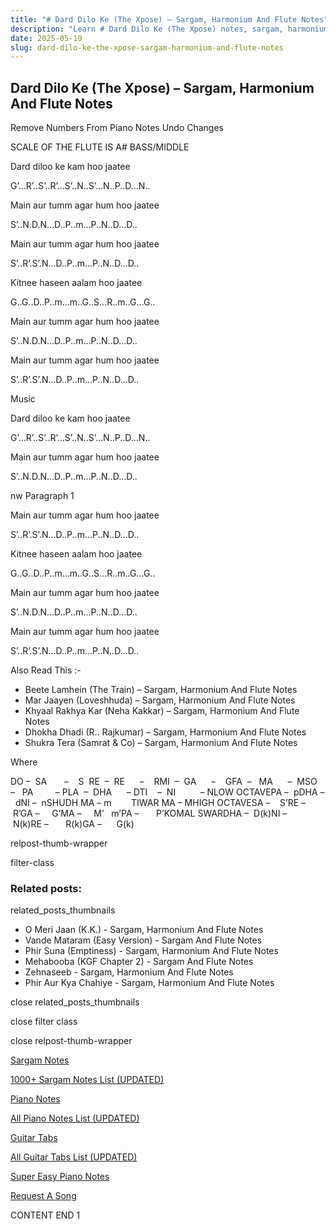 ```yaml
---
title: "# Dard Dilo Ke (The Xpose) – Sargam, Harmonium And Flute Notes"
description: "Learn # Dard Dilo Ke (The Xpose) notes, sargam, harmonium notations and flute notes. Easy step-by-step tutorial for beginners."
date: 2025-05-19
slug: dard-dilo-ke-the-xpose-sargam-harmonium-and-flute-notes
---
```


## Dard Dilo Ke (The Xpose) – Sargam, Harmonium And Flute Notes

Remove Numbers From Piano Notes
Undo Changes

SCALE OF THE FLUTE IS A# BASS/MIDDLE

Dard diloo ke kam hoo jaatee

G’…R’..S’..R’…S’..N..S’…N..P..D…N..

Main aur tumm agar hum hoo jaatee

S’..N.D.N…D..P..m…P..N..D…D..

Main aur tumm agar hum hoo jaatee

S’..R’.S’.N…D..P..m…P..N..D…D..

Kitnee haseen aalam hoo jaatee

G..G..D..P..m…m..G..S…R..m..G…G..

Main aur tumm agar hum hoo jaatee

S’..N.D.N…D..P..m…P..N..D…D..

Main aur tumm agar hum hoo jaatee

S’..R’.S’.N…D..P..m…P..N..D…D..

Music

Dard diloo ke kam hoo jaatee

G’…R’..S’..R’…S’..N..S’…N..P..D…N..

Main aur tumm agar hum hoo jaatee

S’..N.D.N…D..P..m…P..N..D…D..

nw Paragraph 1

Main aur tumm agar hum hoo jaatee

S’..R’.S’.N…D..P..m…P..N..D…D..

Kitnee haseen aalam hoo jaatee

G..G..D..P..m…m..G..S…R..m..G…G..

Main aur tumm agar hum hoo jaatee

S’..N.D.N…D..P..m…P..N..D…D..

Main aur tumm agar hum hoo jaatee

S’..R’.S’.N…D..P..m…P..N..D…D..

Also Read This :-

* Beete Lamhein (The Train) – Sargam, Harmonium And Flute Notes
* Mar Jaayen (Loveshhuda) – Sargam, Harmonium And Flute Notes
* Khyaal Rakhya Kar (Neha Kakkar) – Sargam, Harmonium And Flute Notes
* Dhokha Dhadi (R.. Rajkumar) – Sargam, Harmonium And Flute Notes
* Shukra Tera (Samrat & Co) – Sargam, Harmonium And Flute Notes

Where

DO –  SA       –    S  RE  –  RE      –    RMI  –  GA      –    GFA  –   MA      –  MSO  –   PA         – PLA  –  DHA      – DTI    –  NI          – NLOW OCTAVEPA –  pDHA –  dNI –  nSHUDH MA – m        TIWAR MA – MHIGH OCTAVESA –    S’RE –     R’GA –     G’MA –     M’   m’PA –       P’KOMAL SWARDHA –  D(k)NI –       N(k)RE –       R(k)GA –      G(k)

relpost-thumb-wrapper

filter-class

### Related posts:

related_posts_thumbnails

* O Meri Jaan (K.K.) - Sargam, Harmonium And Flute Notes
* Vande Mataram (Easy Version) - Sargam And Flute Notes
* Phir Suna (Emptiness) - Sargam, Harmonium And Flute Notes
* Mehabooba (KGF Chapter 2) - Sargam And Flute Notes
* Zehnaseeb - Sargam, Harmonium And Flute Notes
* Phir Aur Kya Chahiye - Sargam, Harmonium And Flute Notes

close related_posts_thumbnails

close filter class

close relpost-thumb-wrapper

[Sargam Notes](https://www.notationsworld.com/sargam-notes.html)

[1000+ Sargam Notes List (UPDATED)](https://www.notationsworld.com/all-songs-list-sargam-notes.html)

[Piano Notes](https://www.notationsworld.com/piano-notes.html)

[All Piano Notes List (UPDATED)](https://www.notationsworld.com/all-songs-list-piano-notes.html)

[Guitar Tabs](https://www.notationsworld.com/guitar-tabs.html)

[All Guitar Tabs List (UPDATED)](https://www.notationsworld.com/all-songs-list-guitar-tabs.html)

[Super Easy Piano Notes](https://studywall.in/)

[Request A Song](https://www.notationsworld.com/request-a-song.html)

CONTENT END 1

